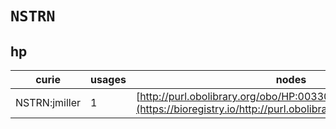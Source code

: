 # `NSTRN`

## hp

| curie         |   usages | nodes                                                                                                         |
|---------------|----------|---------------------------------------------------------------------------------------------------------------|
| NSTRN:jmiller |        1 | [http://purl.obolibrary.org/obo/HP:0033088](https://bioregistry.io/http://purl.obolibrary.org/obo/HP:0033088) |
